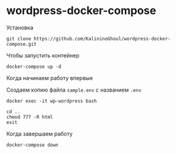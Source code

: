 # wordpress-docker-compose

Установка

`git clone https://github.com/KalininoGhoul/wordpress-docker-compose.git`

Чтобы запустить контейнер

`docker-compose up -d`

Когда начинаем работу впервые 

Создаем копию файла `sample.env` с названием `.env`  

```
docker exec -it wp-wordpress bash

cd ..
chmod 777 -R html
exit
```

Когда завершаем работу

`docker-compose down`
